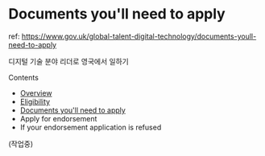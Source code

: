 # Documents you'll need to apply
ref: https://www.gov.uk/global-talent-digital-technology/documents-youll-need-to-apply

디지털 기술 분야 리더로 영국에서 일하기

Contents
- [Overview](./overview)
- [Eligibility](./eligibility)
- [Documents you'll need to apply](./documents)
- Apply for endorsement
- If your endorsement application is refused

(작업중) 